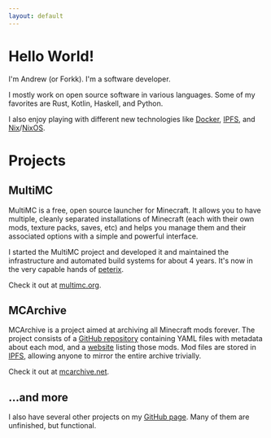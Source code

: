 ```yaml
---
layout: default
---
```


# Hello World!

I'm Andrew (or Forkk). I'm a software developer.

I mostly work on open source software in various languages. Some of my favorites
are Rust, Kotlin, Haskell, and Python.

I also enjoy playing with different new technologies like [Docker](https://www.docker.com/),
[IPFS](https://ipfs.io), and [Nix](https://nixos.org/nix/)/[NixOS](https://nixos.org/).

# Projects

## MultiMC

MultiMC is a free, open source launcher for Minecraft. It allows you to have multiple, cleanly separated installations of Minecraft (each with their own mods, texture packs, saves, etc) and helps you manage them and their associated options with a simple and powerful interface.

I started the MultiMC project and developed it and maintained the infrastructure and automated
build systems for about 4 years. It's now in the very capable hands of
[peterix](https://github.com/peterix).

Check it out at [multimc.org](https://multimc.org).

## MCArchive

MCArchive is a project aimed at archiving all Minecraft mods forever.
The project consists of a [GitHub repository](https://github.com/MCArchive/metarepo)
containing YAML files with metadata about each mod, and a [website](https://mcarchive.net)
listing those mods. Mod files are stored in [IPFS](https://www.ipfs.io), allowing anyone to
mirror the entire archive trivially.

Check it out at [mcarchive.net](https://mcarchive.net).

## ...and more

I also have several other projects on my [GitHub page](https://github.com/Forkk). Many of them are unfinished, but functional.

